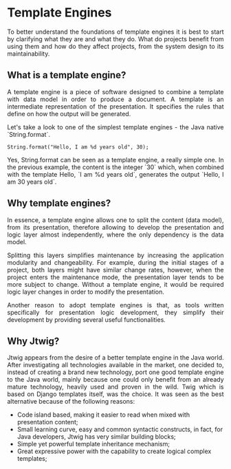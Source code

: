 # Template Engines

<p style="text-align: justify;">
To better understand the foundations of template engines it is best to start by clarifying what they are and what they do. What do projects benefit from using them and how do they affect projects, from the system design to its maintainability.
</p>

## What is a template engine?

<p style="text-align: justify;">
A template engine is a piece of software designed to combine a template with data model in order to produce a document. A template is an intermediate representation of the presentation. It specifies the rules that define on how the output will be generated.
</p>

<p style="text-align: justify;">
Let's take a look to one of the simplest template engines - the Java native `String.format`.
</p>

    String.format("Hello, I am %d years old", 30);

<p style="text-align: justify;">
Yes, String.format can be seen as a template engine, a really simple one. In the previous example, the content is the integer `30` which, when combined with the template Hello, `I am %d years old`, generates the output `Hello, I am 30 years old`.
</p>

## Why template engines? 

<p style="text-align: justify;">
In essence, a template engine allows one to split the content (data model), from its presentation, therefore allowing to develop the presentation and logic layer almost independently, where the only dependency is the data model. 
</p>

<p style="text-align: justify;">
Splitting this layers simplifies maintenance by increasing the application modularity and changeability. For example, during the initial stages of a project, both layers might have similar change rates, however, when the project enters the maintenance mode, the presentation layer tends to be more subject to change. Without a template engine, it would be required logic layer changes in order to modify the presentation.
</p>

<p style="text-align: justify;">
Another reason to adopt template engines is that, as tools written specifically for presentation logic development, they simplify their development by providing several useful functionalities.
</p>


## Why Jtwig?

<p style="text-align: justify;">
Jtwig appears from the desire of a better template engine in the Java world. After investigating all technologies available in the market, one decided to, instead of creating a brand new technology, port one good template engine to the Java world, mainly because one could only benefit from an already mature technology, heavily used and proven in the wild. Twig which is based on Django templates itself, was the choice. It was seen as the best alternative because of the following reasons:
</p>

- Code island based, making it easier to read when mixed with presentation content;
- Small learning curve, easy and common syntactic constructs, in fact, for Java developers, Jtwig has very similar building blocks;
- Simple yet powerful template inheritance mechanism;
- Great expressive power with the capability to create logical complex templates;


